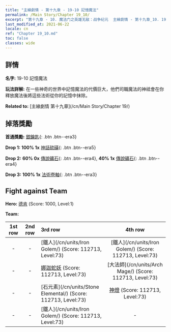 ```yaml
---
title: "主線劇情 - 第十九章 - 19-10 記憶魔法"
permalink: /Main Story/Chapter 19_10/
excerpt: "第十九章 - 10. 魔法门之英雄无敌：战争纪元  主線劇情 - 第十九章_10. 19-10 記憶魔法"
last_modified_at: 2021-06-22
locale: cn
ref: "Chapter 19_10.md"
toc: false
classes: wide
---
```


## 詳情

 **名字:** 19-10 記憶魔法

 **玩法詳解:** 在一些神奇的世界中記憶魔法的代價巨大，他們司職魔法的神祗會在你釋放魔法後將這些法術從你的記憶中抹除。

 **Related to:** [主線劇情 第十九章](/cn/Main Story/Chapter 19/)

## 掉落獎勵

 **首通獎勵:** [銀鑰匙](/cn/Items/con_693/){: .btn .btn--era3}

 **Drop 1:** **100% 1x** [神話硫磺](/cn/Items/mat_64/){: .btn .btn--era5}

 **Drop 2:** **60% 0x** [傳說礦石](/cn/Items/mat_54/){: .btn .btn--era4}, **40% 1x** [傳說礦石](/cn/Items/mat_54/){: .btn .btn--era4}

 **Drop 3:** **100% 1x** [法術卷軸](/cn/Items/con_694/){: .btn .btn--era3}


## Fight against Team
 **Hero:** [德肯](/cn/heroes/Dracon/) (Score: 1000, Level:1)

 **Team:**


  | 1st row | 2nd row | 3rd row | 4th row |
  |:----:|:----:|:----|:----:|
  | - | - | [鐵人](/cn/units/Iron Golem/) (Score: 112713, Level:73)  | [鐵人](/cn/units/Iron Golem/) (Score: 112713, Level:73)  |
  | - | - | [娜迦蛇妖](/cn/units/Naga/) (Score: 112713, Level:73)  | [大法師](/cn/units/Arch Mage/) (Score: 112713, Level:73)  |
  | - | - | [石元素](/cn/units/Stone Elemental/) (Score: 112713, Level:73)  | [神燈](/cn/units/Genie/) (Score: 112713, Level:73)  |
  | - | - | [鐵人](/cn/units/Iron Golem/) (Score: 112713, Level:73)  | - |


